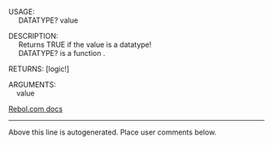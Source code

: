 USAGE:  
&nbsp;&nbsp;&nbsp;&nbsp;&nbsp;DATATYPE?&nbsp;value&nbsp;  
  
DESCRIPTION:  
&nbsp;&nbsp;&nbsp;&nbsp;&nbsp;Returns&nbsp;TRUE&nbsp;if&nbsp;the&nbsp;value&nbsp;is&nbsp;a&nbsp;datatype!  
&nbsp;&nbsp;&nbsp;&nbsp;&nbsp;DATATYPE?&nbsp;is&nbsp;a&nbsp;function&nbsp;.  
  
RETURNS:&nbsp;[logic!]  
  
ARGUMENTS:  
&nbsp;&nbsp;&nbsp;&nbsp;value  

[Rebol.com docs](http://www.rebol.com/r3/docs/functions/datatype-q.html)
___
Above this line is autogenerated. Place user comments below.